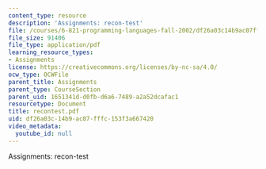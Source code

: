 ```yaml
---
content_type: resource
description: 'Assignments: recon-test'
file: /courses/6-821-programming-languages-fall-2002/df26a03c14b9ac07fffc153f3a667420_recontest.pdf
file_size: 91406
file_type: application/pdf
learning_resource_types:
- Assignments
license: https://creativecommons.org/licenses/by-nc-sa/4.0/
ocw_type: OCWFile
parent_title: Assignments
parent_type: CourseSection
parent_uid: 1651341d-d0fb-d6a6-7489-a2a52dcafac1
resourcetype: Document
title: recontest.pdf
uid: df26a03c-14b9-ac07-fffc-153f3a667420
video_metadata:
  youtube_id: null
---
```

Assignments: recon-test